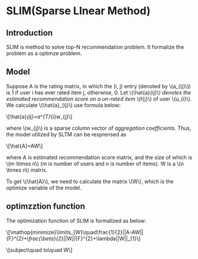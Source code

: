# SLIM(Sparse LInear Method)

## Introduction
SLIM is method to solve top-N recommendation problem. It formalize the problem as a optimze problem.

## Model
Suppose A is the rating matrix, in which the (i, j) entry (denoted by \\(a_{ij}\\)) is 1 if user i has ever rated item j, otherwise, 0. Let \\(\hat{a}_{ij}\\) denotes the estimated recommendation score on a un-rated item \\(t_{j}\\) of user \\(u_{i}\\). We calculate \\(\\hat{a}_{ij}\\) use formula below:

\\[\\hat{a}_{ij}=a^{T}_{i}w_{j}\\]

where \\(w_{j}\\) is a sparse column vector of *aggregation coefficients*. Thus, the model utilized by SLTM can be resprensed as

\\[\\hat{A}=AW\\]

where A is estimated recommendation score matrix, and the size of which is \\(m \\times n\\) (m is number of users and n is number of items). W is a \\(n \\times n\\) matrix.

To get \\(\\hat{A}\\), we need to calculate the matrix \\(W\\), which is the optimize variable of the model.

## optimzztion function
The optimization function of SLIM is formalized as below:

\\[\\mathop{minimize}\\limits_{W}\\quad\\frac{1}{2}||A-AW||_{F}^{2}+\\frac{\\beta}{2}||W||_{F}^{2}+\\lambda||W||_{1}\\]

\\[subject\\quad to\\quad W\\]
